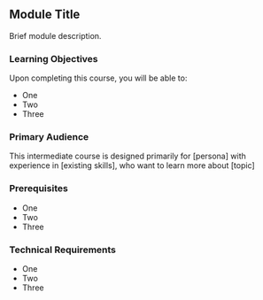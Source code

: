 ## Module Title

Brief module description.

### Learning Objectives

Upon completing this course, you will be able to:

- One
- Two
- Three

### Primary Audience

This intermediate course is designed primarily for [persona] with experience in [existing skills], who want to learn more about [topic]

### Prerequisites

- One
- Two
- Three

### Technical Requirements

- One
- Two
- Three

